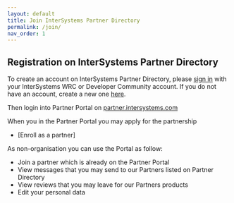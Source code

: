 ```yaml
---
layout: default
title: Join InterSystems Partner Directory
permalink: /join/
nav_order: 1
---
```


## Registration on InterSystems Partner Directory

To create an account on InterSystems Partner Directory, please [sign in](https://login.intersystems.com/login/SSO.UI.Login.cls?referrer=https%3A//community.intersystems.com/) with your InterSystems WRC or Developer Community account. 
If you do not have an account, create a new one [here](https://login.intersystems.com/login/SSO.UI.Register.cls?referrer=https%3A//community.intersystems.com/).

Then login into Partner Portal on [partner.intersystems.com](https://partner.intersystems.com/#)

When you in the Partner Portal you may apply for the partnership 
- [Enroll as a partner]

As non-organisation you can use the Portal as follow:
- Join a partner which is already on the Partner Portal
- View messages that you may send to our Partners listed on Partner Directory
- View reviews that you may leave for our Partners products
- Edit your personal data

